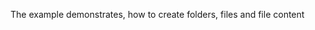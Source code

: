 The example demonstrates, how to create folders, files and file content
<snippet id='fs-create-import-code'/>
<snippet id='fs-create-all-code'/>
